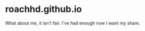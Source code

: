 roachhd.github.io
=================

What about me, it isn't fair. I've had enough now I want my share.
